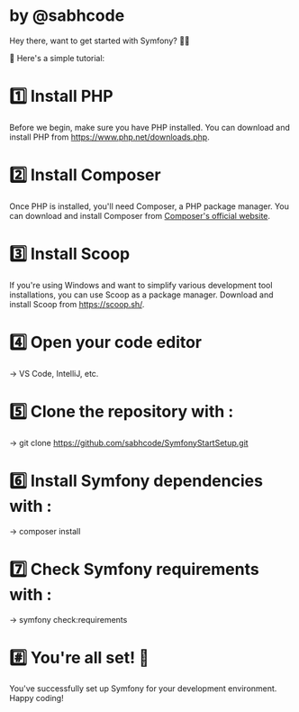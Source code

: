# by @sabhcode

 Hey there, want to get started with Symfony? 🚀👋

📢 Here's a simple tutorial:

# 1️⃣ Install PHP
Before we begin, make sure you have PHP installed. You can download and install PHP from https://www.php.net/downloads.php.

# 2️⃣ Install Composer
Once PHP is installed, you'll need Composer, a PHP package manager. You can download and install Composer from [Composer's official website](https://getcomposer.org/download/).

# 3️⃣ Install Scoop
If you're using Windows and want to simplify various development tool installations, you can use Scoop as a package manager. Download and install Scoop from https://scoop.sh/.

# 4️⃣ Open your code editor 
→ VS Code, IntelliJ, etc.

# 5️⃣ Clone the repository with :
→ git clone https://github.com/sabhcode/SymfonyStartSetup.git

# 6️⃣ Install Symfony dependencies with :
→ composer install

# 7️⃣ Check Symfony requirements with :
→ symfony check:requirements

 # #️⃣ You're all set! 🎉
You've successfully set up Symfony for your development environment. Happy coding!
